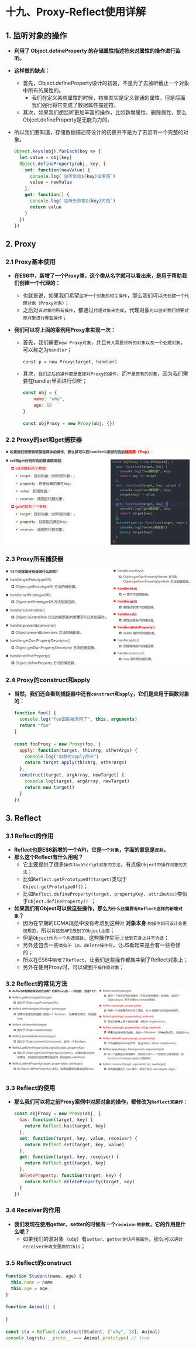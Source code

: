 # 十九、Proxy-Reflect使用详解

## 1. 监听对象的操作

- **利用了 Object.defineProperty 的存储属性描述符来对属性的操作进行监听。**

- **这样做的缺点：**

  - 首先，Object.defineProperty设计的初衷，不是为了去监听截止一个对象中所有的属性的。
    - 我们在定义某些属性的时候，初衷其实是定义普通的属性，但是后面我们强行将它变成了数据属性描述符。
  - 其次，如果我们想监听更加丰富的操作，比如新增属性、删除属性，那么Object.defineProperty是无能为力的。

- 所以我们要知道，存储数据描述符设计的初衷并不是为了去监听一个完整的对象。

  ```javascript
  Object.keys(obj).forEach(key => {
    let value = obj[key]
    Object.defineProperty(obj, key, {
      set: function(newValue) {
        console.log(`监听到给${key}设置值`)
        value = newValue
      },
      get: function() {
        console.log(`监听到获取${key}的值`)
        return value
      }
    })
  })
  ```



## 2. Proxy

### 2.1 Proxy基本使用

- **在ES6中，新增了一个Proxy类，这个类从名字就可以看出来，是用于帮助我们创建一个代理的：**

  - 也就是说，如果我们希望`监听一个对象的相关操作`，那么我们可以`先创建一个代理对象（Proxy对象）`；
  - 之后对`该对象的所有操作`，都通过`代理对象来完成`，代理对象`可以监听我们想要对原对象进行哪些操作`；

- **我们可以将上面的案例用Proxy来实现一次：**

  - 首先，我们需要`new Proxy对象`，并且`传入需要侦听的对象以及一个处理对象`，可以称之为`handler`；

    `const p = new Proxy(target, handler)`

  - 其次，`我们之后的操作都是直接对Proxy的操作`，而`不是原有的对象`，因为我们需要在handler里面进行侦听；

    ```javascript
    const obj = {
    	name: "why",
    	age: 18
    }
    
    const objProxy = new Proxy(obj, {})
    ```

### 2.2 Proxy的set和get捕获器

![](https://raw.githubusercontent.com/chen-zhuo-lin/pictures/main/2022-11/20221112141433.png)



### 2.3 Proxy所有捕获器

![](https://raw.githubusercontent.com/chen-zhuo-lin/pictures/main/2022-11/20221112141528.png)



### 2.4 Proxy的construct和apply

- **当然，我们还会看到捕捉器中还有`construct`和`apply`，它们是应用于函数对象的：**

  ```javascript
  function foo() {
    console.log("foo函数被调用了", this, arguments)
    return "foo"
  }
  
  const fooProxy = new Proxy(foo, {
    apply: function(target, thisArg, otherArgs) {
      console.log("函数的apply侦听")
      return target.apply(thisArg, otherArgs)
    },
    construct(target, argArray, newTarget) {
      console.log(target, argArray, newTarget)
      return new target()
    }
  })
  ```



## 3. Reflect

### 3.1 Reflect的作用

- **Reflect也是ES6新增的一个API，它是`一个对象`，字面的意思是`反射`。**
- **那么这个Reflect有什么用呢？**
  - 它主要提供了很多`操作JavaScript对象的方法`，有点像`Object中操作对象的方法`；
  - 比如`Reflect.getPrototypeOf(target)`类似于 `Object.getPrototypeOf()`；
  - 比如`Reflect.defineProperty(target, propertyKey, attributes)`类似于`Object.defineProperty() `；
- **如果我们有Object可以做这些操作，那么`为什么还需要有Reflect这样的新增对象`？**
  - 因为在早期的ECMA规范中没有考虑到这种`对` **对象本身** `的操作如何设计会更加规范`，所以`将这些API放到了Object上面`；
  - 但是`Object作为一个构造函数`，这些操作实际上`放到它身上并不合适`；
  - 另外还包含一些`类似于 in、delete操作符`，让JS看起来是会有一些奇怪的；
  - 所以在ES6中`新增了Reflect`，让我们这些操作都集中到了Reflect对象上；
  - 另外在使用Proxy时，可以做到`不操作原对象`；

### 3.2 Reflect的常见方法![](https://raw.githubusercontent.com/chen-zhuo-lin/pictures/main/2022-11/20221112141724.png)

### 3.3 Reflect的使用

- **那么我们可以将之前Proxy案例中对原对象的操作，都修改为`Reflect来操作`：**

  ```javascript
  const objProxy = new Proxy(obj, {
    has: function(target, key) {
      return Reflect.has(target, key)
    },
    set: function(target, key, value, receiver) {
      return Reflect.set(target, key, value)
    },
    get: function(target, key, receiver) {
      return Reflect.get(target, key)
    },
    deleteProperty: function(target, key) {
      return Reflect.deleteProperty(target, key)
    }
  })
  ```

### 3.4 Receiver的作用

- **我们发现在使用getter、setter的时候有一个`receiver的参数`，它的作用是什么呢？**
  - 如果我们的源对象（obj）有`setter、getter的访问器属性`，那么可以`通过receiver来改变里面的this`；

### 3.5 Reflect的construct

```JavaScript
function Student(name, age) {
  this.name = name
  this.age = age
}

function Animal() {
  
}

const stu = Reflect.construct(Student, ["why", 18], Animal)
console.log(stu.__proto__ === Animal.prototype) // true
```

